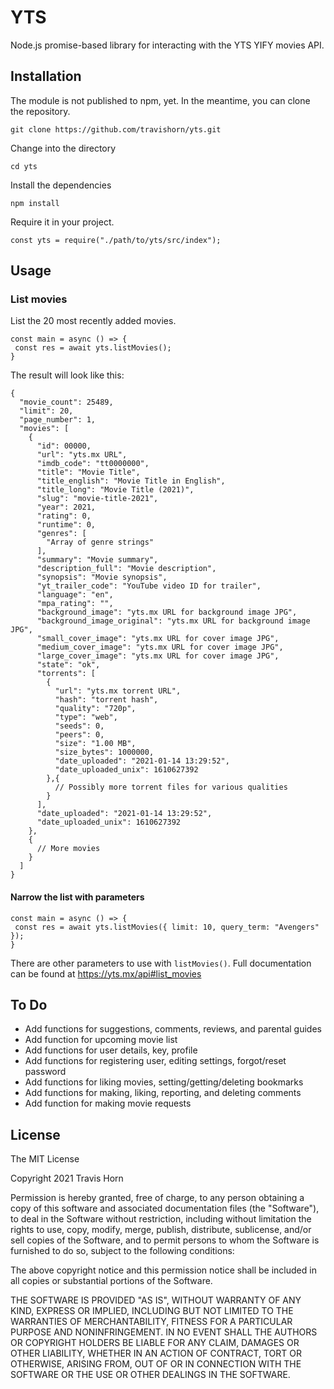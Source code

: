 # YTS

Node.js promise-based library for interacting with the YTS YIFY movies API.

## Installation

The module is not published to npm, yet. In the meantime, you can clone the repository.

```
git clone https://github.com/travishorn/yts.git
```

Change into the directory

```
cd yts
```

Install the dependencies

```
npm install
```

Require it in your project.

```
const yts = require("./path/to/yts/src/index");
```

## Usage

### List movies

List the 20 most recently added movies.

```
const main = async () => {
 const res = await yts.listMovies();
}
```

The result will look like this:

```
{
  "movie_count": 25489,
  "limit": 20,
  "page_number": 1,
  "movies": [
    {
      "id": 00000,
      "url": "yts.mx URL",
      "imdb_code": "tt0000000",
      "title": "Movie Title",
      "title_english": "Movie Title in English",
      "title_long": "Movie Title (2021)",
      "slug": "movie-title-2021",
      "year": 2021,
      "rating": 0,
      "runtime": 0,
      "genres": [
        "Array of genre strings"
      ],
      "summary": "Movie summary",
      "description_full": "Movie description",
      "synopsis": "Movie synopsis",
      "yt_trailer_code": "YouTube video ID for trailer",
      "language": "en",
      "mpa_rating": "",
      "background_image": "yts.mx URL for background image JPG",
      "background_image_original": "yts.mx URL for background image JPG",
      "small_cover_image": "yts.mx URL for cover image JPG",
      "medium_cover_image": "yts.mx URL for cover image JPG",
      "large_cover_image": "yts.mx URL for cover image JPG",
      "state": "ok",
      "torrents": [
        {
          "url": "yts.mx torrent URL",
          "hash": "torrent hash",
          "quality": "720p",
          "type": "web",
          "seeds": 0,
          "peers": 0,
          "size": "1.00 MB",
          "size_bytes": 1000000,
          "date_uploaded": "2021-01-14 13:29:52",
          "date_uploaded_unix": 1610627392
        },{
          // Possibly more torrent files for various qualities
        }
      ],
      "date_uploaded": "2021-01-14 13:29:52",
      "date_uploaded_unix": 1610627392
    },
    {
      // More movies
    }
  ]
}
```

#### Narrow the list with parameters

```
const main = async () => {
 const res = await yts.listMovies({ limit: 10, query_term: "Avengers" });
}
```

There are other parameters to use with `listMovies()`. Full documentation can be found at https://yts.mx/api#list_movies

## To Do

- Add functions for suggestions, comments, reviews, and parental guides
- Add function for upcoming movie list
- Add functions for user details, key, profile
- Add functions for registering user, editing settings, forgot/reset password
- Add functions for liking movies, setting/getting/deleting bookmarks
- Add functions for making, liking, reporting, and deleting comments
- Add function for making movie requests

## License

The MIT License

Copyright 2021 Travis Horn

Permission is hereby granted, free of charge, to any person obtaining a copy of this software and associated documentation files (the "Software"), to deal in the Software without restriction, including without limitation the rights to use, copy, modify, merge, publish, distribute, sublicense, and/or sell copies of the Software, and to permit persons to whom the Software is furnished to do so, subject to the following conditions:

The above copyright notice and this permission notice shall be included in all copies or substantial portions of the Software.

THE SOFTWARE IS PROVIDED "AS IS", WITHOUT WARRANTY OF ANY KIND, EXPRESS OR IMPLIED, INCLUDING BUT NOT LIMITED TO THE WARRANTIES OF MERCHANTABILITY, FITNESS FOR A PARTICULAR PURPOSE AND NONINFRINGEMENT. IN NO EVENT SHALL THE AUTHORS OR COPYRIGHT HOLDERS BE LIABLE FOR ANY CLAIM, DAMAGES OR OTHER LIABILITY, WHETHER IN AN ACTION OF CONTRACT, TORT OR OTHERWISE, ARISING FROM, OUT OF OR IN CONNECTION WITH THE SOFTWARE OR THE USE OR OTHER DEALINGS IN THE SOFTWARE.
